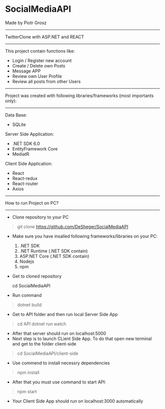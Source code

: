 # SocialMediaAPI
Made by Piotr Grosz
***********************************
TwitterClone with ASP.NET and REACT
***********************************

This project contain functions like:
* Login / Register new account
* Create / Delete own Posts
* Message APP
* Review own User Profile 
* Review all posts from other Users

*******************************************************************************
Project was created with following libraries/frameworks (most importants only):
*******************************************************************************

Data Base:
* SQLite

Server Side Application:
* .NET SDK 6.0
* EntityFramework Core
* MediatR

Client Side Application:
* React
* React-redux
* React-router
* Axios

*************************
How to run Project on PC?
*************************

* Clone repository to your PC

> git clone https://github.com/DeSheger/SocialMediaAPI

* Make sure you have insalled following frameworks/libraries on your PC:

  1.  .NET SDK
  2.  .NET Runtime (.NET SDK contain)
  3.  ASP.NET Core (.NET SDK contain)
  4.  Nodejs
  5.  npm

* Get to cloned repository

  cd SocialMediaAPI

* Run command

> dotnet build

* Get to API folder and then run local Server Side App

> cd API
> dotnet run watch

* After that server should run on localhost:5000
* Next step is to launch CLient Side App. To do that open new terminal and get to the folder client-side

> cd SocialMediaAPI/client-side

* Use commend to install necessry dependencies

> npm install

* After that you must use command to start API:

> npm start

* Your Client Side App should run on localhost:3000 automatically
 
  
